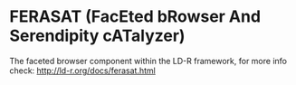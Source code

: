 
# FERASAT (FacEted bRowser And Serendipity cATalyzer)

The faceted browser component within the LD-R framework, for more info check: http://ld-r.org/docs/ferasat.html
